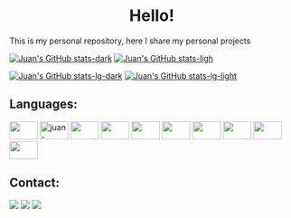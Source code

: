<h1 style="text-align: center; font-weight: bold">Hello!</h1>

<p>This is my personal repository, here I share my personal projects</p>

<!-- Vizualização de dados e linguagens utilizadas no GitHub -->

[![Juan's GitHub stats-dark](https://github-readme-stats.vercel.app/api?username=Jixatos&show_icons=true&theme=dark#gh-dark-mode-only&include_all_commits=true&count_private=true#gh-dark-mode-only)](https://github-readme-stats.vercel.app/api?username=Jixatos&show_icons=true&theme=dark#gh-dark-mode-only&include_all_commits=true&count_private=true#gh-dark-mode-only)
[![Juan's GitHub stats-ligh](https://github-readme-stats.vercel.app/api?username=Jixatos&show_icons=true&theme=swift#gh-dark-mode-only&include_all_commits=true&count_private=true#gh-light-mode-only)](https://github-readme-stats.vercel.app/api?username=Jixatos&show_icons=true&theme=swift#gh-dark-mode-only&include_all_commits=true&count_private=true#gh-light-mode-only)

[![Juan's GitHub stats-lg-dark](https://github-readme-stats.vercel.app/api/top-langs/?username=Jixatos&layout=compact&langs_count=7&theme=dark#gh-dark-mode-only)](https://github-readme-stats.vercel.app/api/top-langs/?username=Jixatos&layout=compact&langs_count=7&theme=dark#gh-dark-mode-only)
[![Juan's GitHub stats-lg-light](https://github-readme-stats.vercel.app/api/top-langs/?username=Jixatos&layout=compact&langs_count=7&theme=swift#gh-light-mode-only)](https://github-readme-stats.vercel.app/api/top-langs/?username=Jixatos&layout=compact&langs_count=7&theme=swift#gh-light-mode-only)


<h2 style="font-weight: bold">Languages:</h2>
<div style="display: inline">
  <img alt="" height="32" width="50" src="https://cdn.simpleicons.org/git/black/white">
  <img alt="juan-python" height="32" width="50" src="https://cdn.simpleicons.org/python/black/white"/>
  <img alt="" height="32" width="50" src="https://cdn.simpleicons.org/pandas/black/white">
  <img alt="" height="32" width="50" src="https://cdn.simpleicons.org/oracle/black/white">
  <img alt="" height="32" width="50" src="https://cdn.simpleicons.org/html5/black/white">
  <img alt="" height="32" width="50" src="https://cdn.simpleicons.org/css3/black/white">
  <img alt="" height="32" width="50" src="https://cdn.simpleicons.org/javascript/black/white">
  <img alt="" height="32" width="50" src="https://cdn.simpleicons.org/react/black/white">
  <img alt="" height="32" width="50" src="https://cdn.simpleicons.org/next.js/black/white">
  <img alt="" height="32" width="50" src="https://cdn.simpleicons.org/tailwindcss/black/white">
</div>

<h2 style="font-weight: bold">Contact:</h2>
<div style="display: inline">
  <img href="mailto:j1108gody@outlook.com" src="https://img.shields.io/badge/Outlook-0078D4?style=for-the-badge&logo=microsoft-outlook&logoColor=white">
  <img href="https://www.linkedin.com/in/juan-godoy-316240261/" src="https://img.shields.io/badge/LinkedIn-0077B5?style=for-the-badge&logo=linkedin&logoColor=white">
  <img href="https://api.whatsapp.com/send?phone=5511976389402&text=Ol%C3%A1%2C%20vim%20pelo%20seu%20GitHub." src="https://img.shields.io/badge/WhatsApp-25D366?style=for-the-badge&logo=whatsapp&logoColor=white">
</div>

